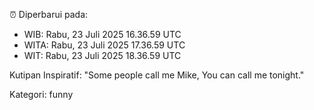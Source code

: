 ⏰ Diperbarui pada:
- WIB: Rabu, 23 Juli 2025 16.36.59 UTC
- WITA: Rabu, 23 Juli 2025 17.36.59 UTC
- WIT: Rabu, 23 Juli 2025 18.36.59 UTC

Kutipan Inspiratif:
"Some people call me Mike, You can call me tonight."


Kategori: funny

